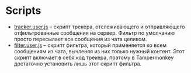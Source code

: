 # Scripts
 - [tracker.user.js](https://github.com/Asethone/YTLiveChatView/blob/main/scripts/tracker.user.js) – скрипт трекера, отслеживающего и отправляющего отфильтрованные сообщения на сервер. Фильтр по умолчанию просто пересылает все сообщения из чата целиком.
 - [filter.user.js](https://github.com/Asethone/YTLiveChatView/blob/main/scripts/filter.user.js) – скрипт фильтра, который применяется ко всем сообщениям из чата, вычленяя из них только нужный контент. Этот скрипт включает в себя код трекера, поэтому в Tampermonkey достаточно установить лишь этот скрипт фильтра.

